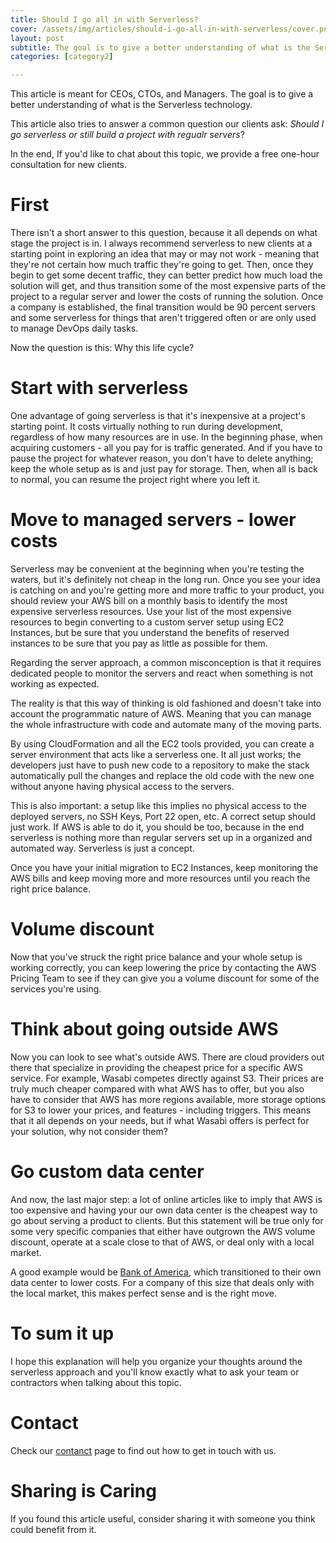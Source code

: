 ```yaml
---
title: Should I go all in with Serverless?
cover: /assets/img/articles/should-i-go-all-in-with-serverless/cover.png
layout: post
subtitle: The goal is to give a better understanding of what is the Serverless technology.
categories: [category2]

---
```



This article is meant for CEOs, CTOs, and Managers. The goal is to give a better understanding of what is the Serverless technology.

This article also tries to answer a common question our clients ask: *Should I go serverless or still build a project with regualr servers*?

In the end, If you'd like to chat about this topic, we provide a free one-hour consultation for new clients.

# First

There isn't a short answer to this question, because it all depends on what stage the project is in. I always recommend serverless to new clients at a starting point in exploring an idea that may or may not work - meaning that they're not certain how much traffic they're going to get. Then, once they begin to get some decent traffic, they can better predict how much load the solution will get, and thus transition some of the most expensive parts of the project to a regular server and lower the costs of running the solution. Once a company is established, the final transition would be 90 percent servers and some serverless for things that aren't triggered often or are only used to manage DevOps daily tasks.

Now the question is this: Why this life cycle?

# Start with serverless

One advantage of going serverless is that it's inexpensive at a project's starting point. It costs virtually nothing to run during development, regardless of how many resources are in use. In the beginning phase, when acquiring customers - all you pay for is traffic generated. And if you have to pause the project for whatever reason, you don't have to delete anything; keep the whole setup as is and just pay for storage. Then, when all is back to normal, you can resume the project right where you left it.

# Move to managed servers - lower costs

Serverless may be convenient at the beginning when you're testing the waters, but it's definitely not cheap in the long run. Once you see your idea is catching on and you're getting more and more traffic to your product, you should review your AWS bill on a monthly basis to identify the most expensive serverless resources. Use your list of the most expensive resources to begin converting to a custom server setup using EC2 Instances, but be sure that you understand the benefits of reserved instances to be sure that you pay as little as possible for them.

Regarding the server approach, a common misconception is that it requires dedicated people to monitor the servers and react when something is not working as expected.

The reality is that this way of thinking is old fashioned and doesn't take into account the programmatic nature of AWS. Meaning that you can manage the whole infrastructure with code and automate many of the moving parts.

By using CloudFormation and all the EC2 tools provided, you can create a server environment that acts like a serverless one. It all just works; the developers just have to push new code to a repository to make the stack automatically pull the changes and replace the old code with the new one without anyone having physical access to the servers.

This is also important: a setup like this implies no physical access to the deployed servers, no SSH Keys, Port 22 open, etc. A correct setup should just work. If AWS is able to do it, you should be too, because in the end serverless is nothing more than regular servers set up in a organized and automated way. Serverless is just a concept.

Once you have your initial migration to EC2 Instances, keep monitoring the AWS bills and keep moving more and more resources until you reach the right price balance.

# Volume discount

Now that you've struck the right price balance and your whole setup is working correctly, you can keep lowering the price by contacting the AWS Pricing Team to see if they can give you a volume discount for some of the services you're using. 

# Think about going outside AWS

Now you can look to see what's outside AWS. There are cloud providers out there that specialize in providing the cheapest price for a specific AWS service. For example, Wasabi competes directly against S3. Their prices are truly much cheaper compared with what AWS has to offer, but you also have to consider that AWS has more regions available, more storage options for S3 to lower your prices, and features - including triggers. This means that it all depends on your needs, but if what Wasabi offers is perfect for your solution, why not consider them?

# Go custom data center

And now, the last major step: a lot of online articles like to imply that AWS is too expensive and having your our own data center is the cheapest way to go about serving a product to clients. But this statement will be true only for some very specific companies that either have outgrown the AWS volume discount, operate at a scale close to that of AWS, or deal only with a local market.

A good example would be [Bank of America](https://www.businessinsider.com/bank-of-americas-350-million-internal-cloud-bet-striking-payoff-2019-10), which transitioned to their own data center to lower costs. For a company of this size that deals only with the local market, this makes perfect sense and is the right move.

# To sum it up

I hope this explanation will help you organize your thoughts around the serverless approach and you'll know exactly what to ask your team or contractors when talking about this topic.

# Contact

Check our [contanct](/contact.html) page to find out how to get in touch with us.

# Sharing is Caring

If you found this article useful, consider sharing it with someone you think could benefit from it.
